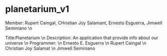 # planetarium_v1

Member: Rupert Caingal, CHristian Joy Salamant, Ernesto Esguerra, Jimwell Seminiano \n

Title:Planetarium \n
Description: An application that provide info about our universe \n
Programmer: \n
  Ernesto E. Esguerra \n
  Rupert Caingal \n
  Christian Joy Salamat \n
  Jimwell Seminiano
